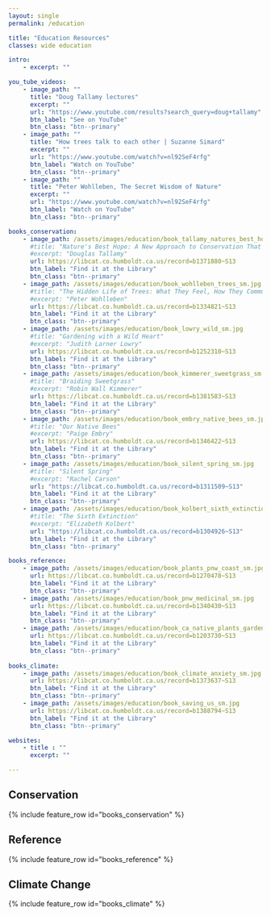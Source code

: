 ```yaml
---
layout: single
permalink: /education

title: "Education Resources"
classes: wide education

intro: 
    - excerpt: ""

you_tube_videos:
    - image_path: ""
      title: "Doug Tallamy lectures"
      excerpt: ""
      url: "https://www.youtube.com/results?search_query=doug+tallamy"
      btn_label: "See on YouTube"
      btn_class: "btn--primary"
    - image_path: ""
      title: "How trees talk to each other | Suzanne Simard"
      excerpt: ""
      url: "https://www.youtube.com/watch?v=nl92SeF4rfg"
      btn_label: "Watch on YouTube"
      btn_class: "btn--primary"
    - image_path: ""
      title: "Peter Wohlleben, The Secret Wisdom of Nature"
      excerpt: ""
      url: "https://www.youtube.com/watch?v=nl92SeF4rfg"
      btn_label: "Watch on YouTube"
      btn_class: "btn--primary"

books_conservation:
    - image_path: /assets/images/education/book_tallamy_natures_best_hope_sm.jpg 
      #title: "Nature's Best Hope: A New Approach to Conservation That Starts in Your Yard" 
      #excerpt: "Douglas Tallamy"
      url: https://libcat.co.humboldt.ca.us/record=b1371880~S13 
      btn_label: "Find it at the Library"
      btn_class: "btn--primary"
    - image_path: /assets/images/education/book_wohlleben_trees_sm.jpg 
      #title: "The Hidden Life of Trees: What They Feel, How They Communicate—Discoveries from A Secret World"
      #excerpt: "Peter Wohlleben"
      url: https://libcat.co.humboldt.ca.us/record=b1334821~S13 
      btn_label: "Find it at the Library"
      btn_class: "btn--primary"
    - image_path: /assets/images/education/book_lowry_wild_sm.jpg
      #title: "Gardening with a Wild Heart"
      #excerpt: "Judith Larner Lowry"
      url: https://libcat.co.humboldt.ca.us/record=b1252310~S13
      btn_label: "Find it at the Library"
      btn_class: "btn--primary"
    - image_path: /assets/images/education/book_kimmerer_sweetgrass_sm.jpg
      #title: "Braiding Sweetgrass"
      #excerpt: "Robin Wall Kimmerer"
      url: https://libcat.co.humboldt.ca.us/record=b1381583~S13 
      btn_label: "Find it at the Library"
      btn_class: "btn--primary"
    - image_path: /assets/images/education/book_embry_native_bees_sm.jpg
      #title: "Our Native Bees"
      #excerpt: "Paige Embry"
      url: https://libcat.co.humboldt.ca.us/record=b1346422~S13 
      btn_label: "Find it at the Library"
      btn_class: "btn--primary"
    - image_path: /assets/images/education/book_silent_spring_sm.jpg
      #title: "Silent Spring"
      #excerpt: "Rachel Carson"
      url: "https://libcat.co.humboldt.ca.us/record=b1311509~S13" 
      btn_label: "Find it at the Library"
      btn_class: "btn--primary"
    - image_path: /assets/images/education/book_kolbert_sixth_extinction_sm.jpg
      #title: "The Sixth Extinction"
      #excerpt: "Elizabeth Kolbert"
      url: "https://libcat.co.humboldt.ca.us/record=b1304926~S13"
      btn_label: "Find it at the Library"
      btn_class: "btn--primary"

books_reference:
    - image_path: /assets/images/education/book_plants_pnw_coast_sm.jpg
      url: https://libcat.co.humboldt.ca.us/record=b1270478~S13 
      btn_label: "Find it at the Library"
      btn_class: "btn--primary"
    - image_path: /assets/images/education/book_pnw_medicinal_sm.jpg
      url: https://libcat.co.humboldt.ca.us/record=b1340430~S13 
      btn_label: "Find it at the Library"
      btn_class: "btn--primary"
    - image_path: /assets/images/education/book_ca_native_plants_garden_sm.jpg
      url: https://libcat.co.humboldt.ca.us/record=b1203730~S13 
      btn_label: "Find it at the Library"
      btn_class: "btn--primary"
    
books_climate:
    - image_path: /assets/images/education/book_climate_anxiety_sm.jpg
      url: https://libcat.co.humboldt.ca.us/record=b1373637~S13 
      btn_label: "Find it at the Library"
      btn_class: "btn--primary"
    - image_path: /assets/images/education/book_saving_us_sm.jpg
      url: https://libcat.co.humboldt.ca.us/record=b1388794~S13 
      btn_label: "Find it at the Library"
      btn_class: "btn--primary"

websites:
    - title : ""
      excerpt: ""

---
```

<h2>Conservation</h2> 
{% include feature_row id="books_conservation" %}

<h2>Reference</h2>
{% include feature_row id="books_reference" %}

<h2>Climate Change</h2>
{% include feature_row id="books_climate" %}


